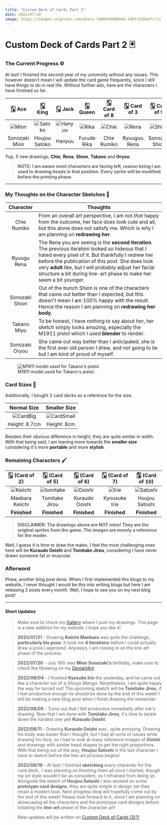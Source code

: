 ```yaml
---
title: "Custom Deck of Cards Part 2"
date: 2022/07/10
image: https://images.unsplash.com/photo-1600430086946-2d9fc61bbefc?ixlib=rb-1.2.1&ixid=MnwxMjA3fDB8MHxwaG90by1wYWdlfHx8fGVufDB8fHx8&auto=format&fit=crop&w=500&h=500&q=30
---
```


# Custom Deck of Cards Part 2 🃏

<h3 id="current-progress">The Current Progress ⚙️</h3>

At last! I finished the second year of my university without any issues. This however doesn't mean I will update the card game frequently, since I still have things to do in real life. Without further ado, here are the characters I have finished so far.

|🂡 Ace|🂮 King|🂫 Jack|🂭 Queen|🂨 Card of 8|🂣 Card of 3|🂩 Card of 9|🂤 Card of 4|🃏 Joker|
|:---:|:---:|:---:|:---:|:---:|:---:|:---:|:---:|:---:|
|![Mion][mion]|![Satoko][satoko]|![Hanyuu][hanyuu]|![Rika][rika]|![Chie][chie]|![Rena][rena]|![Shion][shion]|![Takano][takano]|![Oryou][oryou]|
|Sonozaki Mion|Houjou Satoko|Hanyuu|Furude Rika|Chie Rumiko|Ryuuguu Rena|Sonozaki Shion|Takano Miyo|Sonozaki Oryou|

Yup, 5 new drawings; **Chie**, **Rena**, **Shion**, **Takano** and **Oryou**.

> **NOTE: I am aware most characters are facing left, reason being I am used to drawing heads in that position. Every sprite will be modified before the printing phase.** 

<hr/>

<h3 id="my-thoughts">My Thoughts on the Character Sketches 🤔</h3>

|Character|Thoughts|
|:---:|---|
|Chie Rumiko| From an overall art perspective, I am not *that* happy from the outcome, her face does look cute and all, but this alone does not satisfy me. Which is why I am planning on **redrawing her**.|
|Ryuugu Rena|The Rena you are seeing is the **second iteration**. The previous iteration looked so hideous that I hated every pixel of it. But thankfully I redrew her before the publication of this post. She does look very **adult** like, but I will probably adjust her facial structure a bit during line-art phase to make her seem a bit younger.|
|Sonozaki Shion|Out of the bunch Shion is one of the characters that came out better than I expected, but this doesn't mean I am 100% happy with the result. Hence the reason I am planning on **redrawing her body**.|
|Takano Miyo|To be honest, I have nothing to say about her, her sketch simply looks amazing, especially the M1911 pistol which I used **blender** to render.|
|Sonozaki Oryou|She came out way better than I anticipated, she is the first ever old person I drew, and not going to lie but I am kind of proud of myself.|

<figure>
<img src="https://i.imgur.com/MUeRCDTm.png" alt="M1911 model used for Takano's pistol."/>
<figcaption>M1911 model used for Takano's pistol.</figcaption>
</figure>

<h3 id="card-sizes">Card Sizes 📏</h3>

Additionally, I bought 2 card decks as a reference for the size.

|Normal Size|Smaller Size|
|:---:|:---:|
|![CardBig][cardBig]|![CardSmall][cardSmall]|
|Height: 8.7cm|Height: 8cm|

Besides their obvious difference in height, they are quite similar in width. With that being said, I am leaning more towards the **smaller size** considering it's more **portable** and more **stylish**. 

<h3 id="remaining-characters">Remaining Characters 🖌️</h3>

|🂢 (Card of 2)|🂥 (Card of 5)|🂦 (Card of 6)|🂧 (Card of 7)|🂪 (Card of 10)|
|:---:|:---:|:---:|:---:|:---:|
|![Keiichi][keiichi]|![tomitake][tomitake]|![Ooishi][ooishi]|![Irie][irie]|![Satoshi][satoshi]|
|Maebara Keiichi|Tomitake Jirou|Kuraudo Ooishi|Kyousuke Irie|Houjou Satoshi|
|**Finished**|**Finished**|**Finished**|**Finished**|**Finished**|

> **DISCLAIMER: The drawings above are NOT mine! They are the original sprites from the game. The images are merely a reference for the reader.**

Well, I guess it is time to draw the males. I feel the most challenging ones here will be **Kuraudo Ooishi** and **Tomitake Jirou**, considering I have never drawn someone fat or muscular.

<h3 id="afterword">Afterword</h3>

Phew, another blog post done. When I first implemented this blogs to my website, I never thought I would be *this* into writing blogs but here I am releasing 2 posts every month. Well, I hope to see you on my next blog post!

----

#### Short Updates

> Make sure to check my [Gallery](/gallery) where I post my drawings. This page is a new addition for my website, I hope you like it!

> **2022/07/21** - Drawing **Keiichi Maebara** was quite the challenge, **particularly his pose**. It took me **4 iterations** before I could actually draw a pose I approved. Anyways, I am closing in on the line-art phase of the process.

> **2022/07/26** - July 10th was **Mion Sonozaki's** birthday, make sure to check the fdrawing on my [DeviantArt](https://www.deviantart.com/thejayduck/art/Mion-Sonozaki-Birthday-923781589).

> **2022/08/04** - I finished **Kyosuke Irie** the yesterday, and he came out like a character out of a *Shoujo Manga*. Nonetheless, I am quite happy the way he turned out! The upcoming sketch will be **Tomitake Jirou**, if I feel productive enough he should be done by the end of this week! I will be making a new blog post when I finish drawing the remainder.

> **2022/08/05** - Turns out that I felt productive immediatly after Irie's drawing. Now that I am done with **Tomitake Jirou**, it's time to tackle down the hardest one yet! **Kuraudo Ooishi**.

> **2022/08/11** - Drawing **Kuraudo Ooishi** was.. quite annoying. Drawing his body was easier than I thought, but I had all sorts of issues while drawing his face, so I had to look at many reference images of **Ooishi** and drawings with similar head shapes to get the right proportions. With that being out of the way, **Houjou Satoshi** is the last character I have to sketch before the line-art process begins!

> **2022/08/19** - At last! I finished **sketching** every character for the card deck.. I was planning on finishing them all once I started, though my art style wouldn't be as consistent, so I refrained from doing so. Alongside the sketch of **Houjou Satoshi** I also worked on some **prototype card designs**, they are quite simple in design yet they retain a modern look. Next progress blog will hopefully come out by the end of this week! Please look forward to it, since I am planning on showcasing all the characters and the prototype card designs before initiating the **line-art** phase of the character art!

> New updates will be written on [Custom Deck of Cards (3/?)](/blog/2022-08-22)

[cardBig]: https://i.imgur.com/Qp3o6tem.jpg
[cardSmall]: https://i.imgur.com/RPRYS6Om.jpg
[m1911]: https://i.imgur.com/MUeRCDTm.png

[mion]: https://i.imgur.com/dy8uNChm.png
[satoko]: https://i.imgur.com/IHEVonkm.png
[hanyuu]: https://i.imgur.com/pItxQavm.png
[rika]: https://i.imgur.com/lT1ED93m.png

[chie]: https://i.imgur.com/5cR7Yk8m.png
[rena]: https://i.imgur.com/xlYcwnIm.png
[shion]: https://i.imgur.com/N2iuoC6m.png
[takano]: https://i.imgur.com/EExSOLcm.png
[oryou]: https://i.imgur.com/YWEfXxVm.png

[irie]: https://i.imgur.com/FHv7YsPt.png
[keiichi]: https://i.imgur.com/zmLQFYyt.png
[ooishi]: https://i.imgur.com/GvDxBhxt.png
[satoshi]: https://i.imgur.com/3TAQtHdt.png
[tomitake]: https://i.imgur.com/kWESJA7t.png
